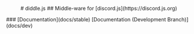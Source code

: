 <p align="center">
	# diddle.js
	## Middle-ware for [discord.js](https://discord.js.org)
</p>
### [Documentation](docs/stable)
[Documentation (Development Branch)](docs/dev)
